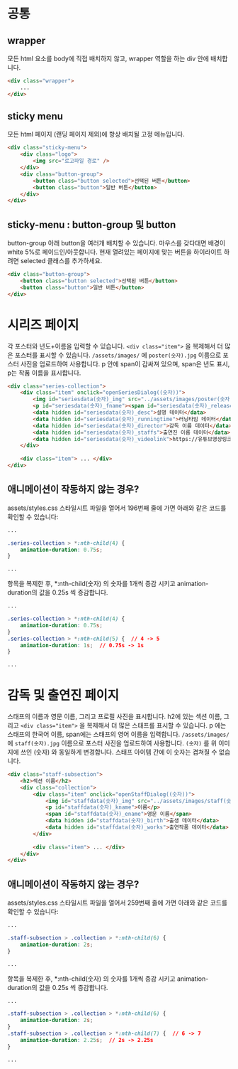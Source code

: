 # 공통

## wrapper
모든 html 요소를 body에 직접 배치하지 않고, wrapper 역할을 하는 div 안에 배치합니다.
```html
<div class="wrapper">
	...
</div>
```

## sticky menu
모든 html 페이지 (랜딩 페이지 제외)에 항상 배치될 고정 메뉴입니다.
```html
<div class="sticky-menu">
	<div class="logo">
		<img src="로고파일 경로" />
	</div>
	<div class="button-group">
		<button class="button selected">선택된 버튼</button>
		<button class="button">일반 버튼</button>
	</div>
</div>
```

## sticky-menu : button-group 및 button
button-group 아래 button을 여러개 배치할 수 있습니다.
마우스를 갖다대면 배경이 white 5%로 페이드인/아웃합니다.
현재 열려있는 페이지에 맞는 버튼을 하이라이트 하려면 selected 클래스를 추가하세요.
```html
<div class="button-group">
	<button class="button selected">선택된 버튼</button>
	<button class="button">일반 버튼</button>
</div>
```


# 시리즈 페이지

각 포스터와 년도+이름을 입력할 수 있습니다.
`<div class="item">` 을 복제해서 더 많은 포스터를 표시할 수 있습니다.
`/assets/images/` 에 `poster(숫자).jpg` 이름으로 포스터 사진을 업로드하여 사용합니다.
p 안에 span이 감싸져 있으며, span은 년도 표시, p는 작품 이름을 표시합니다.
```html
<div class="series-collection">
	<div class="item" onclick="openSeriesDialog((숫자))">
		<img id="seriesdata(숫자)_img" src="../assets/images/poster(숫자).jpg" />
		<p id="seriesdata(숫자)_fname"><span id="seriesdata(숫자)_releasedate">2024</span> 인시디어스 n</p>
		<data hidden id="seriesdata(숫자)_desc">설명 데이터</data>
		<data hidden id="seriesdata(숫자)_runningtime">러닝타임 데이터</data>
		<data hidden id="seriesdata(숫자)_director">감독 이름 데이터</data>
		<data hidden id="seriesdata(숫자)_staffs">출연진 이름 데이터</data>
		<data hidden id="seriesdata(숫자)_videolink">https://유튜브영상링크</data>
	</div>
	
	<div class="item"> ... </div>
</div>
```

## 애니메이션이 작동하지 않는 경우?

assets/styles.css 스타일시트 파일을 열어서 196번째 줄에 가면 아래와 같은 코드를 확인할 수 있습니다:
```css
...

.series-collection > *:nth-child(4) {
	animation-duration: 0.75s;
}

...
```
항목을 복제한 후, *:nth-child(숫자) 의 숫자를 1개씩 증감 시키고 animation-duration의 값을 0.25s 씩 증감합니다.
```css
...

.series-collection > *:nth-child(4) {
	animation-duration: 0.75s;
}
.series-collection > *:nth-child(5) {  // 4 -> 5
	animation-duration: 1s;  // 0.75s -> 1s
}

...
```



# 감독 및 출연진 페이지

스태프의 이름과 영문 이름, 그리고 프로필 사진을 표시합니다.
h2에 있는 섹션 이름, 그리고 `<div class="item">` 을 복제해서 더 많은 스태프를 표시할 수 있습니다.
p 에는 스태프의 한국어 이름, span에는 스태프의 영어 이름을 입력합니다.
`/assets/images/` 에 `staff(숫자).jpg` 이름으로 포스터 사진을 업로드하여 사용합니다.
`(숫자)` 를 위 이미지에 쓰인 (숫자) 와 동일하게 변경합니다. 스태프 아이템 간에 이 숫자는 겹쳐질 수 없습니다.

```html
<div class="staff-subsection">
	<h2>섹션 이름</h2>
	<div class="collection">
		<div class="item" onclick="openStaffDialog((숫자))">
			<img id="staffdata(숫자)_img" src="../assets/images/staff(숫자).jpg" />
			<p id="staffdata(숫자)_kname">이름</p>
			<span id="staffdata(숫자)_ename">영문 이름</span>
			<data hidden id="staffdata(숫자)_birth">출생 데이터</data>
			<data hidden id="staffdata(숫자)_works">출연작품 데이터</data>
		</div>
		
		<div class="item"> ... </div>
	</div>
</div>
```

## 애니메이션이 작동하지 않는 경우?

assets/styles.css 스타일시트 파일을 열어서 259번째 줄에 가면 아래와 같은 코드를 확인할 수 있습니다:
```css
...

.staff-subsection > .collection > *:nth-child(6) {
	animation-duration: 2s;
}

...
```
항목을 복제한 후, *:nth-child(숫자) 의 숫자를 1개씩 증감 시키고 animation-duration의 값을 0.25s 씩 증감합니다.
```css
...

.staff-subsection > .collection > *:nth-child(6) {
	animation-duration: 2s;
}
.staff-subsection > .collection > *:nth-child(7) {  // 6 -> 7
	animation-duration: 2.25s;  // 2s -> 2.25s
}

...
```